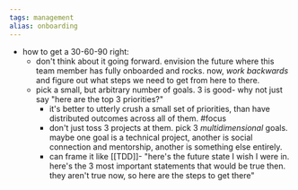 ```yaml
---
tags: management
alias: onboarding
---
```


- how to get a 30-60-90 right:
	- don't think about it going forward. envision the future where this team member has fully onboarded and rocks. now, *work backwards* and figure out what steps we need to get from here to there.
	- pick a small, but arbitrary number of goals. 3 is good- why not just say "here are the top 3 priorities?"
		- it's better to utterly crush a small set of priorities, than have distributed outcomes across all of them. #focus
		- don't just toss 3 projects at them. pick 3 *multidimensional* goals. maybe one goal is a technical project, another is social connection and mentorship, another is something else entirely.
		- can frame it like [[TDD]]- "here's the future state I wish I were in. here's the 3 most important statements that would be true then. they aren't true now, so here are the steps to get there"